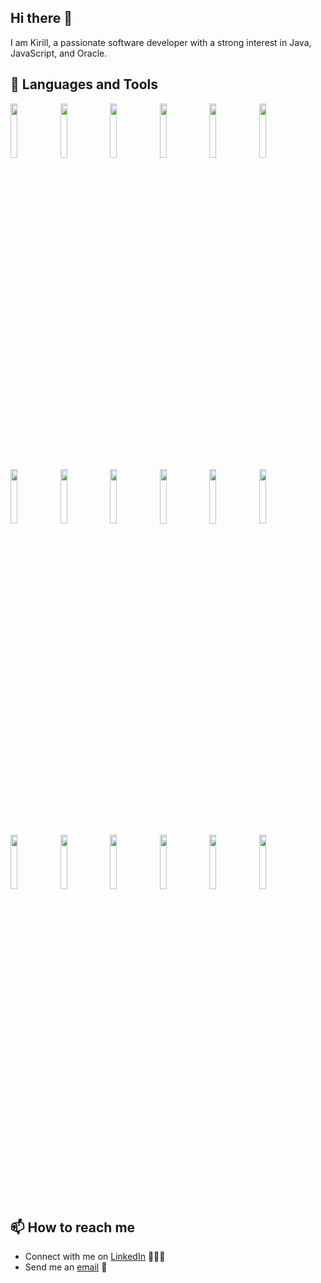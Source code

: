 ## Hi there 👋 

I am Kirill, a passionate software developer with a strong interest in Java, JavaScript, and Oracle.

## 🧰 Languages and Tools

<p>
    <img width="15%" src="https://www.vectorlogo.zone/logos/java/java-ar21.svg" />
    <img width="15%" src="https://www.vectorlogo.zone/logos/apache_tomcat/apache_tomcat-ar21.svg" />
    <img width="15%" src="https://www.vectorlogo.zone/logos/javascript/javascript-ar21.svg" />
    <img width="15%" src="https://www.vectorlogo.zone/logos/npmjs/npmjs-ar21.svg" />
    <img width="15%" src="https://www.vectorlogo.zone/logos/nodejs/nodejs-ar21.svg" />    
    <img width="15%" src="https://www.vectorlogo.zone/logos/expressjs/expressjs-ar21.svg" />
    <img width="15%" src="https://www.vectorlogo.zone/logos/git-scm/git-scm-ar21.svg" />    
    <img width="15%" src="https://www.vectorlogo.zone/logos/github/github-ar21.svg" />
    <img width="15%" src="https://www.vectorlogo.zone/logos/php/php-ar21.svg" />
    <img width="15%" src="https://www.vectorlogo.zone/logos/apache_hadoop/apache_hadoop-ar21.svg" />
    <img width="15%" src="https://www.vectorlogo.zone/logos/apache_hive/apache_hive-ar21.svg" />
    <img width="15%" src="https://www.vectorlogo.zone/logos/apache_spark/apache_spark-ar21.svg" />
    <img width="15%" src="https://www.vectorlogo.zone/logos/mysql/mysql-ar21.svg" />
    <img width="15%" src="https://www.vectorlogo.zone/logos/oracle/oracle-ar21.svg" />
    <img width="15%" src="https://www.vectorlogo.zone/logos/linux/linux-ar21.svg" /> 
    <img width="15%" src="https://www.vectorlogo.zone/logos/w3_css/w3_css-ar21.svg" />
    <img width="15%" src="https://www.vectorlogo.zone/logos/w3_html5/w3_html5-ar21.svg" />  
    <img width="15%" src="https://www.vectorlogo.zone/logos/springio/springio-ar21.svg" /> 
    
</p>

## 📫 How to reach me

- Connect with me on [LinkedIn](https://www.linkedin.com/in/kirilltsybulka) 👨🏻‍💻
- Send me an [email](mailto:ktsybulka11@gmail.com) 📧
